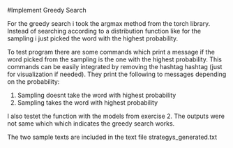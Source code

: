 #Implement Greedy Search

For the greedy search i took the argmax method from the torch library. 
Instead of searching according to a distribution function like for the sampling i just picked the 
word with the highest probability. 

To test program there are some commands which print a message if the word picked from the sampling is the one
with the highest probability. This commands can be easily integrated by removing the hashtag hashtag (just for visualization if needed). 
They print the following to messages depending on the probability:
1. Sampling doesnt take the word with highest probability
2. Sampling takes the word with highest probability


I also testet the function with the models from exercise 2. The outputs were not same which which indicates the greedy search works. 

The two sample texts are  included in the text file strategys_generated.txt




